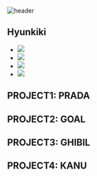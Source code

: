 ![header](https://capsule-render.vercel.app/api?type=waving&color=auto&height=300&section=header&text=HYUNKIKI%20Profile&fontSize=50)

## Hyunkiki
- <img src="https://img.shields.io/badge/react-3178C6?style=flat&logo=react&logoColor=white"/>
- <img src="https://img.shields.io/badge/Javascript-F7DF1E?style=flat&logo=Javascript&logoColor=white"/>
- <img src="https://img.shields.io/badge/html5-F7DF1E?style=flat&logo=html5&logoColor=white"/>
- <img src="https://img.shields.io/badge/css3-F7DF1E?style=flat&logo=css3&logoColor=white"/>
## PROJECT1: PRADA

## PROJECT2: GOAL

## PROJECT3: GHIBIL

## PROJECT4: KANU
<!--
**hyunkiki/hyunkiki** is a ✨ _special_ ✨ repository because its `README.md` (this file) appears on your GitHub profile.

Here are some ideas to get you started:

- 🔭 I’m currently working on ...
- 🌱 I’m currently learning ...
- 👯 I’m looking to collaborate on ...
- 🤔 I’m looking for help with ...
- 💬 Ask me about ...
- 📫 How to reach me: ...
- 😄 Pronouns: ...
- ⚡ Fun fact: ...
-->
